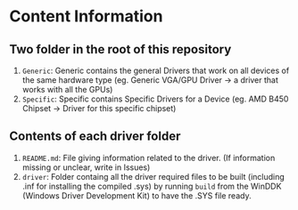 # Content Information

## Two folder in the root of this repository
1. `Generic`: Generic contains the general Drivers that work on all devices of the same hardware type (eg. Generic VGA/GPU Driver -> a driver that works with all the GPUs)
2. `Specific`: Specific contains Specific Drivers for a Device (eg. AMD B450 Chipset -> Driver for this specific chipset)

## Contents of each driver folder
1. `README.md`: File giving information related to the driver. (If information missing or unclear, write in Issues)
2. `driver`: Folder containg all the driver required files to be built (including .inf for installing the compiled .sys) by running `build` from the WinDDK (Windows Driver Development Kit) to have the .SYS file ready.
